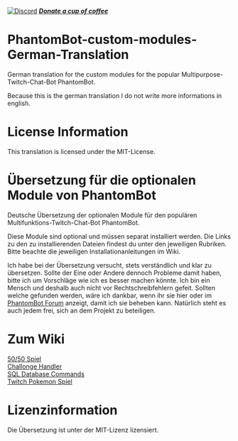 [![Discord](https://discordapp.com/api/guilds/240072919722622977/widget.png)](https://discord.gg/JKJU3Zd)
***[Donate a cup of coffee](https://www.paypal.com/cgi-bin/webscr?cmd=_s-xclick&hosted_button_id=QF69JHHKBYV9A)***

# PhantomBot-custom-modules-German-Translation

German translation for the custom modules for the popular Multipurpose-Twitch-Chat-Bot PhantomBot.

Because this is the german translation I do not write more informations in english.

# License Information

This translation is licensed under the MIT-License.


# Übersetzung für die optionalen Module von PhantomBot

Deutsche Übersetzung der optionalen Module für den populären Multifunktions-Twitch-Chat-Bot PhantomBot.

Diese Module sind optional und müssen separat installiert werden.
Die Links zu den zu installierenden Dateien findest du unter den jeweiligen Rubriken.
Bitte beachte die jeweiligen Installationanleitungen im Wiki. 

Ich habe bei der Übersetzung versucht, stets verständlich und klar zu übersetzen. Sollte der Eine oder Andere dennoch Probleme 
damit haben, bitte ich um Vorschläge wie ich es besser machen könnte. Ich bin ein Mensch und deshalb auch nicht vor 
Rechtschreibfehlern gefeit. Sollten welche gefunden werden, wäre ich dankbar, wenn ihr sie hier oder im <a href="https://community.phantombot.tv/topic/797/german-translation-github" target="_blank">PhantomBot Forum</a> 
anzeigt, damit ich sie beheben kann. Natürlich steht es auch jedem frei, sich an dem Projekt zu beteiligen.

# Zum Wiki

[50/50 Spiel](https://github.com/X00LA/PhantomBot-custom-modules-German-Translation/wiki/50-50-Spiel)   
[Challonge Handler](https://github.com/X00LA/PhantomBot-custom-modules-German-Translation/wiki/Challonge-Handler)   
[SQL Database Commands](https://github.com/X00LA/PhantomBot-custom-modules-German-Translation/wiki/SQL-Database-Commands)   
[Twitch Pokemon Spiel](https://github.com/X00LA/PhantomBot-custom-modules-German-Translation/wiki/Twitch-Pokemon-System)   

# Lizenzinformation

Die Übersetzung ist unter der MIT-Lizenz lizensiert. 

